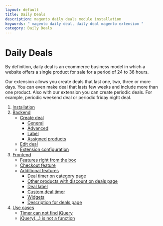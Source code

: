 ```yaml
---
layout: default
title: Daily Deals
description: magento daily deals module installation
keywords: " magento daily deal, daily deal magento extension "
category: Daily Deals
---
```


# Daily Deals

By definition, daily deal is an ecommerce business model in which a website
offers a single product for sale for a period of 24 to 36 hours.

Our extension allows you create deals that last one, two, three or more days.
You can even make deal that lasts few weeks and include more than one product.
Also with our extension you can create periodic deals. For example, periodic
weekend deal or periodic friday night deal.

1. [Installation](installation/)
2. [Backend](backend/)
	- [Create deal](backend/create-deal/)
		* [General](backend/create-deal/#general-tab)
		* [Advanced](backend/create-deal/#advanced-tab)
		* [Label](backend/create-deal/#label-tab)
		* [Assigned products](backend/create-deal/#assigned-products-tab)
	- [Edit deal](backend/edit-deal/)
	- [Extension configuration](backend/extension-configuration/)
3. [Frontend](frontend/)
	- [Features right from the box](frontend/features-right-from-the-box/)
	- [Checkout feature](frontend/checkout-feature/)
	- [Additional features](frontend/#)
		* [Deal timer on category page](frontend/additional-features/deal-timer-on-category-page/)
		* [Other products with discount on deals page](frontend/additional-features/other-products-with-discount/)
		* [Deal label](frontend/additional-features/deal-label/)
		* [Custom deal timer](frontend/additional-features/custom-deal-timer/)
		* [Widgets](frontend/additional-features/widgets/)
		* [Description for deals page](frontend/additional-features/description-for-deals-page/)
4. [Use cases](use-cases/)
	- [Timer can not find jQuery](use-cases/#timer-can-not-find-jquery)
	- [jQuery(...) is not a function](use-cases/#jquery-is-not-a-function)